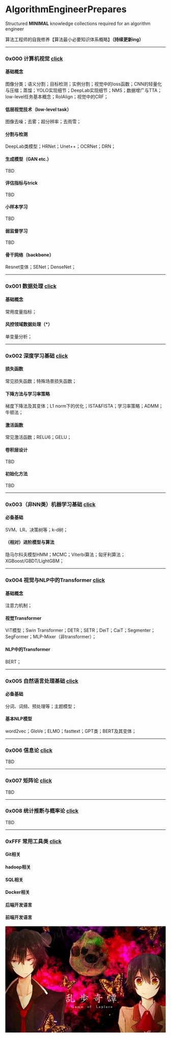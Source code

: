 # AlgorithmEngineerPrepares
Structured **MINIMAL** knowledge collections required for an algorithm engineer

算法工程师的自我修养【算法最小必要知识体系概略】**（持续更新ing）**

---

### 0x000 计算机视觉 [click](./0.ComputerVision)

#### 基础概念

图像分类；语义分割；目标检测；实例分割；视觉中的loss函数；CNN的轻量化与压缩；蒸馏；YOLO实现细节；DeepLab实现细节；NMS；数据增广与TTA；low-level任务基本概念；RoIAlign；视觉中的CRF；

#### 低层视觉技术（low-level task）

图像去噪；去雾；超分辨率；去雨雪；

#### 分割与检测

DeepLab类模型；HRNet；Unet++；OCRNet；DRN；

#### 生成模型（GAN etc.）

TBD

#### 评估指标与trick

TBD

#### 小样本学习

TBD

#### 弱监督学习

TBD

#### 骨干网络（backbone）

Resnet变体；SENet；DenseNet；



---

### 0x001 数据处理 [click](./1.DataProcessing)

#### 基础概念

常用度量指标；

#### 风控领域数据处理（*）

单变量分析；



---

### 0x002 深度学习基础 [click](./2.DeepLearningBasic)

#### 损失函数

常见损失函数；特殊场景损失函数；

#### 下降方法与学习率策略

梯度下降法及其变体；L1 norm下的优化；ISTA&FISTA；学习率策略；ADMM；牛顿法；

#### 激活函数

常见激活函数；RELU6；GELU；

#### 卷积层设计

TBD

#### 初始化方法

TBD



---

### 0x003（非NN类）机器学习基础 [click](./3.MachineLearningBasic)

#### 必备基础

SVM、LR、决策树等；k-d树；



#### （相对）进阶模型与算法

隐马尔科夫模型HMM；MCMC；Viterbi算法；匈牙利算法；XGBoost/GBDT/LightGBM；



---

### 0x004 视觉与NLP中的Transformer [click](./4.Transformer)

#### 基础概念

注意力机制；

#### 视觉Transformer

ViT模型；Swin Transformer；DETR；SETR；DeiT；CaiT；Segmenter；SegFormer；MLP-Mixer（非transformer）；

#### NLP中的Transformer

BERT；



---

### 0x005 自然语言处理基础 [click](5.NLPBasic)

#### 必备基础

分词、词频、预处理等；主题模型；



#### 基本NLP模型

word2vec；GloVe；ELMO；fasttext；GPT类；BERT及其变体；



---

### 0x006 信息论 [click](./6.InformationTheory)

TBD





---

### 0x007 矩阵论 [click](./7.Matrix)

TBD





---

### 0x008 统计推断与概率论 [click](./8.StatisticalInference)

TBD







---

### 0xFFF 常用工具类 [click](./999.Tools)

#### Git相关

#### hadoop相关

#### SQL相关

#### Docker相关

#### 后端开发语言

#### 前端开发语言





![机器学习笔记：SVM与凸优化基础](assets/v2-fd91525e087c2cb3486d0c5c1fa99262_r.jpg)

